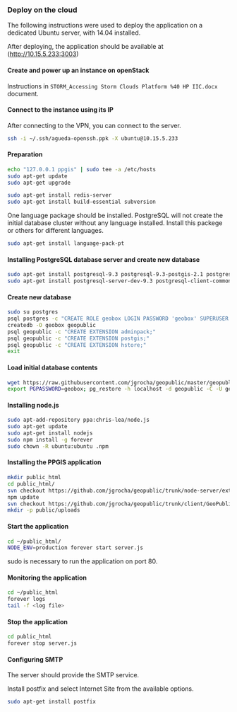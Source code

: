 ### Deploy on the cloud 

The following instructions were used to deploy the application on a dedicated Ubuntu server, with 14.04 installed.

After deploying, the application should be available at (http://10.15.5.233:3003)

#### Create and power up an instance on openStack

Instructions in `STORM_Accessing Storm Clouds Platform %40 HP IIC.docx` document.

#### Connect to the instance using its IP

After connecting to the VPN, you can connect to the server.

```bash
ssh -i ~/.ssh/agueda-openssh.ppk -X ubuntu@10.15.5.233
```

#### Preparation

```bash
echo "127.0.0.1 ppgis" | sudo tee -a /etc/hosts
sudo apt-get update
sudo apt-get upgrade

sudo apt-get install redis-server
sudo apt-get install build-essential subversion
```

One language package should be installed. PostgreSQL will not create the initial database cluster without any language installed.
Install this packege or others for different languages.

```bash
sudo apt-get install language-pack-pt
```

#### Installing PostgreSQL database server and create new database

```bash
sudo apt-get install postgresql-9.3 postgresql-9.3-postgis-2.1 postgresql-contrib
sudo apt-get install postgresql-server-dev-9.3 postgresql-client-common postgresql-client-9.3
```

#### Create new database

```bash
sudo su postgres
psql postgres -c "CREATE ROLE geobox LOGIN PASSWORD 'geobox' SUPERUSER INHERIT CREATEDB CREATEROLE REPLICATION;"
createdb -O geobox geopublic
psql geopublic -c "CREATE EXTENSION adminpack;"
psql geopublic -c "CREATE EXTENSION postgis;"
psql geopublic -c "CREATE EXTENSION hstore;"
exit
```

#### Load initial database contents

```bash
wget https://raw.githubusercontent.com/jgrocha/geopublic/master/geopublic-demo.backup
export PGPASSWORD=geobox; pg_restore -h localhost -d geopublic -C -U geobox geopublic-demo.backup
```

#### Installing node.js

```bash
sudo apt-add-repository ppa:chris-lea/node.js
sudo apt-get update
sudo apt-get install nodejs
sudo npm install -g forever
sudo chown -R ubuntu:ubuntu .npm
```

#### Installing the PPGIS application

```bash
mkdir public_html
cd public_html/
svn checkout https://github.com/jgrocha/geopublic/trunk/node-server/extdirect-pg .
npm update
svn checkout https://github.com/jgrocha/geopublic/trunk/client/GeoPublic/build/production/GeoPublic public
mkdir -p public/uploads
```

#### Start the application

```bash
cd ~/public_html/
NODE_ENV=production forever start server.js
```

sudo is necessary to run the application on port 80.

#### Monitoring the application

```bash
cd ~/public_html
forever logs
tail -f <log file>
```

#### Stop the application

```bash
cd public_html
forever stop server.js
```

#### Configuring SMTP

The server should provide the SMTP service.

Install postfix and select Internet Site from the available options.

```bash
sudo apt-get install postfix
```

